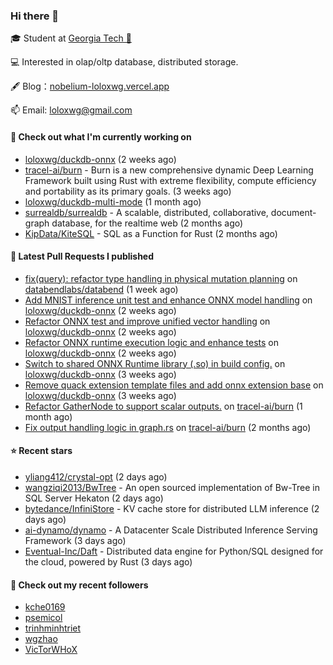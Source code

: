 ### Hi there 👋


 
🎓 Student at [Georgia Tech 🐝](https://www.gatech.edu/)

💻 Interested in olap/oltp database, distributed storage.

🖋 Blog：[nobelium-loloxwg.vercel.app](https://nobelium-loloxwg.vercel.app/)



📫 Email: [loloxwg@gmail.com](mailto:loloxwg@gmail.com)



#### 👷 Check out what I'm currently working on

- [loloxwg/duckdb-onnx](https://github.com/loloxwg/duckdb-onnx) (2 weeks ago)
- [tracel-ai/burn](https://github.com/tracel-ai/burn) - Burn is a new comprehensive dynamic Deep Learning Framework built using Rust with extreme flexibility, compute efficiency and portability as its primary goals. (3 weeks ago)
- [loloxwg/duckdb-multi-mode](https://github.com/loloxwg/duckdb-multi-mode) (1 month ago)
- [surrealdb/surrealdb](https://github.com/surrealdb/surrealdb) - A scalable, distributed, collaborative, document-graph database, for the realtime web (2 months ago)
- [KipData/KiteSQL](https://github.com/KipData/KiteSQL) - SQL as a Function for Rust (2 months ago)

#### 🔨 Latest Pull Requests I published

- [fix(query): refactor type handling in physical mutation planning](https://github.com/databendlabs/databend/pull/17586) on [databendlabs/databend](https://github.com/databendlabs/databend) (1 week ago)
- [Add MNIST inference unit test and enhance ONNX model handling](https://github.com/loloxwg/duckdb-onnx/pull/5) on [loloxwg/duckdb-onnx](https://github.com/loloxwg/duckdb-onnx) (2 weeks ago)
- [Refactor ONNX test and improve unified vector handling](https://github.com/loloxwg/duckdb-onnx/pull/4) on [loloxwg/duckdb-onnx](https://github.com/loloxwg/duckdb-onnx) (2 weeks ago)
- [Refactor ONNX runtime execution logic and enhance tests](https://github.com/loloxwg/duckdb-onnx/pull/3) on [loloxwg/duckdb-onnx](https://github.com/loloxwg/duckdb-onnx) (2 weeks ago)
- [Switch to shared ONNX Runtime library (.so) in build config.](https://github.com/loloxwg/duckdb-onnx/pull/2) on [loloxwg/duckdb-onnx](https://github.com/loloxwg/duckdb-onnx) (3 weeks ago)
- [Remove quack extension template files and add onnx extension base](https://github.com/loloxwg/duckdb-onnx/pull/1) on [loloxwg/duckdb-onnx](https://github.com/loloxwg/duckdb-onnx) (3 weeks ago)
- [Refactor GatherNode to support scalar outputs.](https://github.com/tracel-ai/burn/pull/2828) on [tracel-ai/burn](https://github.com/tracel-ai/burn) (1 month ago)
- [Fix output handling logic in graph.rs](https://github.com/tracel-ai/burn/pull/2688) on [tracel-ai/burn](https://github.com/tracel-ai/burn) (2 months ago)

#### ⭐ Recent stars

- [yliang412/crystal-opt](https://github.com/yliang412/crystal-opt) (2 days ago)
- [wangziqi2013/BwTree](https://github.com/wangziqi2013/BwTree) - An open sourced implementation of Bw-Tree in SQL Server Hekaton (2 days ago)
- [bytedance/InfiniStore](https://github.com/bytedance/InfiniStore) - KV cache store for distributed LLM inference (2 days ago)
- [ai-dynamo/dynamo](https://github.com/ai-dynamo/dynamo) - A Datacenter Scale Distributed Inference Serving Framework (3 days ago)
- [Eventual-Inc/Daft](https://github.com/Eventual-Inc/Daft) - Distributed data engine for Python/SQL designed for the cloud, powered by Rust (3 days ago)

#### 👯 Check out my recent followers

- [kche0169](https://github.com/kche0169)
- [psemicol](https://github.com/psemicol)
- [trinhminhtriet](https://github.com/trinhminhtriet)
- [wgzhao](https://github.com/wgzhao)
- [VicTorWHoX](https://github.com/VicTorWHoX)

